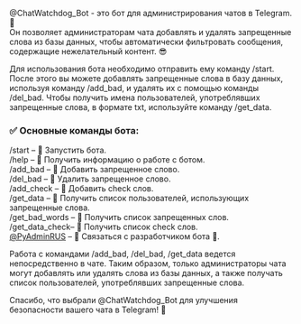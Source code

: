 @ChatWatchdog_Bot - это бот для администрирования чатов в Telegram. 🤖 \
Он позволяет администраторам чата добавлять и удалять запрещенные слова из базы данных, чтобы автоматически фильтровать сообщения, содержащие нежелательный контент. 😎

Для использования бота необходимо отправить ему команду /start. После этого вы можете добавлять запрещенные слова в базу данных, используя команду /add_bad, и удалять их с помощью команды /del_bad. Чтобы получить имена пользователей, употреблявших запрещенные слова, в формате txt, используйте команду /get_data.

### ✅ Основные команды бота:
/start         – 🤖 Запустить бота.\
/help          – 🤖 Получить информацию о работе с ботом.\
/add_bad       – 🧾 Добавить запрещенное слово.\
/del_bad       – 🧾 Удалить запрещенное слово.\
/add_check     – 🧾 Добавить check слов.\
/get_data      – 🧾 Получить список пользователей, использующих запрещенные слова.\
/get_bad_words – 🧾 Получить список запрещенных слов.\
/get_data_check– 🧾 Получить список check слов.\
<u>@PyAdminRUS</u>   – 🔗 Связаться с разработчиком бота 🤖.


Работа с командами /add_bad, /del_bad, /get_data ведется непосредственно в чате. Таким образом, только администраторы чата могут добавлять или удалять слова из базы данных, а также получать список пользователей, употреблявших запрещенные слова.

Спасибо, что выбрали @ChatWatchdog_Bot для улучшения безопасности вашего чата в Telegram! 🙏